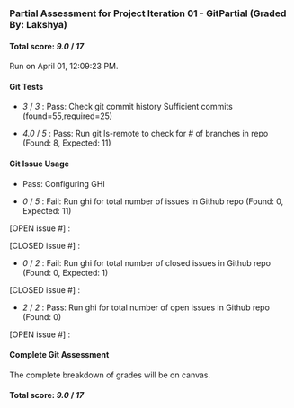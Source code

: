 ### Partial Assessment for Project Iteration 01 - GitPartial (Graded By: Lakshya)

#### Total score: _9.0_ / _17_

Run on April 01, 12:09:23 PM.


#### Git Tests

+  _3_ / _3_ : Pass: Check git commit history
Sufficient commits (found=55,required=25)

+  _4.0_ / _5_ : Pass: Run git ls-remote to check for # of branches in repo (Found: 8, Expected: 11)


#### Git Issue Usage

+ Pass: Configuring GHI

+  _0_ / _5_ : Fail: Run ghi for total number of issues in Github repo (Found: 0, Expected: 11) 

 [OPEN issue #] : 

[CLOSED issue #] : 

 



+  _0_ / _2_ : Fail: Run ghi for total number of closed issues in Github repo (Found: 0, Expected: 1)

[CLOSED issue #] : 





+  _2_ / _2_ : Pass: Run ghi for total number of open issues in Github repo (Found: 0)

[OPEN issue #] : 






#### Complete Git Assessment


The complete breakdown of grades will be on canvas.

#### Total score: _9.0_ / _17_

